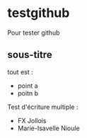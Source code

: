 # testgithub
Pour tester github

## sous-titre

tout est :
- point a
- poitn b 

Test d'écriture multiple :
- FX Jollois
- Marie-Isavelle Nioule
